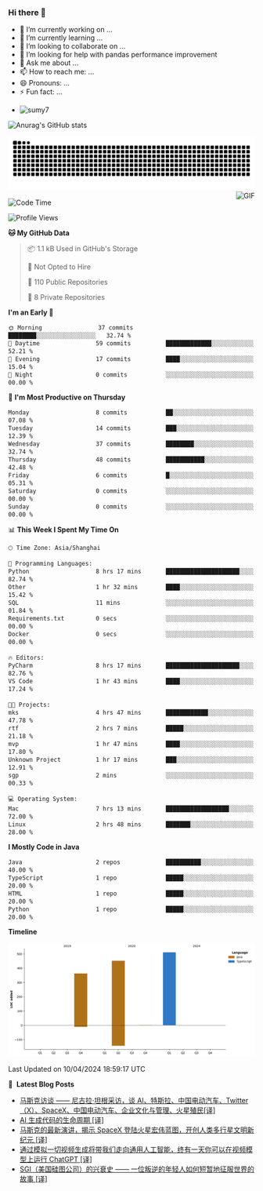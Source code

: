 ### Hi there 👋
<!--
**alloevil/alloevil** is a ✨ _special_ ✨ repository because its `README.md` (this file) appears on your GitHub profile.

Here are some ideas to get you started:

- 🔭 I’m currently working on ...
- 🌱 I’m currently learning ...
- 👯 I’m looking to collaborate on ...
- 🤔 I’m looking for help with ...
- 💬 Ask me about ...
- 📫 How to reach me: ...
- 😄 Pronouns: ...
- ⚡ Fun fact: ...
-->

- 🔭 I’m currently working on ...
- 🌱 I’m currently learning ...
- 👯 I’m looking to collaborate on ...
- 🤔 I’m looking for help with pandas performance improvement
- 💬 Ask me about ...
- 📫 How to reach me: ...
- 😄 Pronouns: ...
- ⚡ Fun fact: ...
  
+ ![sumy7](https://komarev.com/ghpvc/?username=alloevil)

![Anurag's GitHub stats](https://github-readme-stats.vercel.app/api?username=alloevil&show_icons=true&bg_color=00000000)

<picture align="center">
  <source media="(prefers-color-scheme: dark)" srcset="https://github.com/alloevil/alloevil/blob/output/github-contribution-grid-snake.svg">
  <source media="(prefers-color-scheme: dark)" srcset="https://github.com/alloevil/alloevil/blob/output/github-contribution-grid-snake.svg">
  <img alt="github contribution grid snake animation" src="https://github.com/alloevil/alloevil/blob/output/github-contribution-grid-snake.svg">
</picture>

<img align="right" alt="GIF" src="https://raw.githubusercontent.com/JoeyBling/JoeyBling/master/pic/pusheencode.gif" />

<!--START_SECTION:waka-->
![Code Time](http://img.shields.io/badge/Code%20Time-2%2C174%20hrs%2042%20mins-blue)

![Profile Views](http://img.shields.io/badge/Profile%20Views-0-blue)

**🐱 My GitHub Data** 

> 📦 1.1 kB Used in GitHub's Storage 
 > 
> 🚫 Not Opted to Hire
 > 
> 📜 110 Public Repositories 
 > 
> 🔑 8 Private Repositories 
 > 
**I'm an Early 🐤** 

```text
🌞 Morning                37 commits          ████████░░░░░░░░░░░░░░░░░   32.74 % 
🌆 Daytime                59 commits          █████████████░░░░░░░░░░░░   52.21 % 
🌃 Evening                17 commits          ████░░░░░░░░░░░░░░░░░░░░░   15.04 % 
🌙 Night                  0 commits           ░░░░░░░░░░░░░░░░░░░░░░░░░   00.00 % 
```
📅 **I'm Most Productive on Thursday** 

```text
Monday                   8 commits           ██░░░░░░░░░░░░░░░░░░░░░░░   07.08 % 
Tuesday                  14 commits          ███░░░░░░░░░░░░░░░░░░░░░░   12.39 % 
Wednesday                37 commits          ████████░░░░░░░░░░░░░░░░░   32.74 % 
Thursday                 48 commits          ███████████░░░░░░░░░░░░░░   42.48 % 
Friday                   6 commits           █░░░░░░░░░░░░░░░░░░░░░░░░   05.31 % 
Saturday                 0 commits           ░░░░░░░░░░░░░░░░░░░░░░░░░   00.00 % 
Sunday                   0 commits           ░░░░░░░░░░░░░░░░░░░░░░░░░   00.00 % 
```


📊 **This Week I Spent My Time On** 

```text
🕑︎ Time Zone: Asia/Shanghai

💬 Programming Languages: 
Python                   8 hrs 17 mins       █████████████████████░░░░   82.74 % 
Other                    1 hr 32 mins        ████░░░░░░░░░░░░░░░░░░░░░   15.42 % 
SQL                      11 mins             ░░░░░░░░░░░░░░░░░░░░░░░░░   01.84 % 
Requirements.txt         0 secs              ░░░░░░░░░░░░░░░░░░░░░░░░░   00.00 % 
Docker                   0 secs              ░░░░░░░░░░░░░░░░░░░░░░░░░   00.00 % 

🔥 Editors: 
PyCharm                  8 hrs 17 mins       █████████████████████░░░░   82.76 % 
VS Code                  1 hr 43 mins        ████░░░░░░░░░░░░░░░░░░░░░   17.24 % 

🐱‍💻 Projects: 
mks                      4 hrs 47 mins       ████████████░░░░░░░░░░░░░   47.78 % 
rtf                      2 hrs 7 mins        █████░░░░░░░░░░░░░░░░░░░░   21.18 % 
mvp                      1 hr 47 mins        ████░░░░░░░░░░░░░░░░░░░░░   17.80 % 
Unknown Project          1 hr 17 mins        ███░░░░░░░░░░░░░░░░░░░░░░   12.91 % 
sgp                      2 mins              ░░░░░░░░░░░░░░░░░░░░░░░░░   00.33 % 

💻 Operating System: 
Mac                      7 hrs 13 mins       ██████████████████░░░░░░░   72.00 % 
Linux                    2 hrs 48 mins       ███████░░░░░░░░░░░░░░░░░░   28.00 % 
```

**I Mostly Code in Java** 

```text
Java                     2 repos             ██████████░░░░░░░░░░░░░░░   40.00 % 
TypeScript               1 repo              █████░░░░░░░░░░░░░░░░░░░░   20.00 % 
HTML                     1 repo              █████░░░░░░░░░░░░░░░░░░░░   20.00 % 
Python                   1 repo              █████░░░░░░░░░░░░░░░░░░░░   20.00 % 
```



**Timeline**

![Lines of Code chart](https://raw.githubusercontent.com/alloevil/alloevil/main/assets/bar_graph.png)


 Last Updated on 10/04/2024 18:59:17 UTC
<!--END_SECTION:waka-->

📕 &nbsp;**Latest Blog Posts**
<!-- BLOG-POST-LIST:START -->
- [马斯克访谈 —— 尼古拉·坦根采访，谈 AI、特斯拉、中国电动汽车、Twitter（X）、SpaceX、中国电动汽车、企业文化与管理、火星殖民[译]](https://baoyu.io/translations/transcript/elon-musk-interview-with-nicolai-tangen)
- [AI 生成代码的生命周期 [译]](https://baoyu.io/translations/ai-coding/the-lifecycle-of-a-code-ai-completion)
- [马斯克的最新演讲，揭示 SpaceX 登陆火星宏伟蓝图，开创人类多行星文明新纪元 [译]](https://baoyu.io/translations/transcript/at-starbase-elonmusk-provided-an-update-on-the-companys-plans-to-send-humanity-to-mars)
- [通过模拟一切视频生成将带我们走向通用人工智能，终有一天你可以在视频模型上运行 ChatGPT [译]](https://baoyu.io/translations/transcript/video-generation-will-lead-to-agi-by-simulating-everything)
- [SGI（美国硅图公司）的兴衰史 —— 一位叛逆的年轻人如何短暂地征服世界的故事 [译]](https://baoyu.io/translations/story/the-rise-and-fall-of-silicon-graphics)
<!-- BLOG-POST-LIST:END -->
